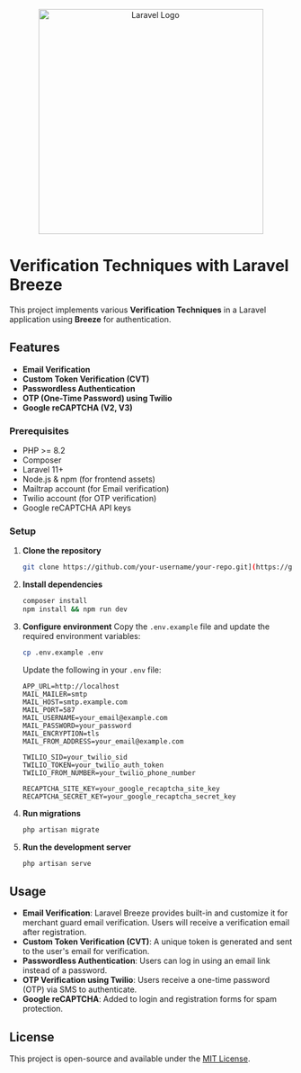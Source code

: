 <p align="center"><a href="https://laravel.com" target="_blank"><img src="https://raw.githubusercontent.com/laravel/art/master/logo-lockup/5%20SVG/2%20CMYK/1%20Full%20Color/laravel-logolockup-cmyk-red.svg" width="400" alt="Laravel Logo"></a></p>

# Verification Techniques with Laravel Breeze

This project implements various **Verification Techniques** in a Laravel application using **Breeze** for authentication.

## Features
- **Email Verification**
- **Custom Token Verification (CVT)**
- **Passwordless Authentication**
- **OTP (One-Time Password) using Twilio**
- **Google reCAPTCHA (V2, V3)**

### Prerequisites
- PHP >= 8.2
- Composer
- Laravel 11+
- Node.js & npm (for frontend assets)
- Mailtrap account (for Email verification)
- Twilio account (for OTP verification)
- Google reCAPTCHA API keys

### Setup
1. **Clone the repository**
   ```sh
   git clone https://github.com/your-username/your-repo.git](https://github.com/youssefreda4/verification-project.git
   ```

2. **Install dependencies**
   ```sh
   composer install
   npm install && npm run dev
   ```

3. **Configure environment**
   Copy the `.env.example` file and update the required environment variables:
   ```sh
   cp .env.example .env
   ```
   Update the following in your `.env` file:
   ```env
   APP_URL=http://localhost
   MAIL_MAILER=smtp
   MAIL_HOST=smtp.example.com
   MAIL_PORT=587
   MAIL_USERNAME=your_email@example.com
   MAIL_PASSWORD=your_password
   MAIL_ENCRYPTION=tls
   MAIL_FROM_ADDRESS=your_email@example.com
   
   TWILIO_SID=your_twilio_sid
   TWILIO_TOKEN=your_twilio_auth_token
   TWILIO_FROM_NUMBER=your_twilio_phone_number
   
   RECAPTCHA_SITE_KEY=your_google_recaptcha_site_key
   RECAPTCHA_SECRET_KEY=your_google_recaptcha_secret_key
   ```

4. **Run migrations**
   ```sh
   php artisan migrate
   ```

5. **Run the development server**
   ```sh
   php artisan serve
   ```

## Usage
- **Email Verification**: Laravel Breeze provides built-in and customize it for merchant guard email verification. Users will receive a verification email after registration.
- **Custom Token Verification (CVT)**: A unique token is generated and sent to the user's email for verification.
- **Passwordless Authentication**: Users can log in using an email link instead of a password.
- **OTP Verification using Twilio**: Users receive a one-time password (OTP) via SMS to authenticate.
- **Google reCAPTCHA**: Added to login and registration forms for spam protection.

## License
This project is open-source and available under the [MIT License](LICENSE).
